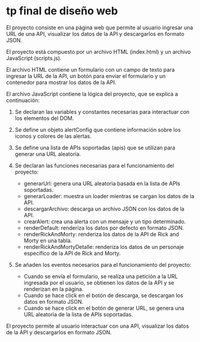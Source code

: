 # tp final de diseño web

El proyecto consiste en una página web que permite al usuario ingresar una URL de una API, 
visualizar los datos de la API y descargarlos en formato JSON.

El proyecto está compuesto por un archivo HTML (index.html) y un archivo JavaScript (scripts.js).

El archivo HTML contiene un formulario con un campo de texto para ingresar la URL de la API,
un botón para enviar el formulario y un contenedor para mostrar los datos de la API.

El archivo JavaScript contiene la lógica del proyecto, que se explica a continuación:

1. Se declaran las variables y constantes necesarias para interactuar con los elementos del DOM.

2. Se define un objeto alertConfig que contiene información sobre los iconos y colores de las alertas.

3. Se define una lista de APIs soportadas (apis) que se utilizan para generar una URL aleatoria.

4. Se declaran las funciones necesarias para el funcionamiento del proyecto:

    - generarUrl: genera una URL aleatoria basada en la lista de APIs soportadas.
    - generarLoader: muestra un loader mientras se cargan los datos de la API.
    - descargarArchivo: descarga un archivo JSON con los datos de la API.
    - crearAlert: crea una alerta con un mensaje y un tipo determinado.
    - renderDefault: renderiza los datos por defecto en formato JSON.
    - renderRickAndMorty: renderiza los datos de la API de Rick and Morty en una tabla.
    - renderRickAndMortyDetalle: renderiza los datos de un personaje específico de la API de Rick and Morty.

5. Se añaden los eventos necesarios para el funcionamiento del proyecto:

    - Cuando se envía el formulario, se realiza una petición a la URL ingresada por el usuario,
      se obtienen los datos de la API y se renderizan en la página.
    - Cuando se hace click en el botón de descarga, se descargan los datos en formato JSON.
    - Cuando se hace click en el botón de generar URL, se genera una URL aleatoria de la lista de APIs soportadas.

El proyecto permite al usuario interactuar con una API, visualizar los datos de la API y descargarlos en formato JSON.
